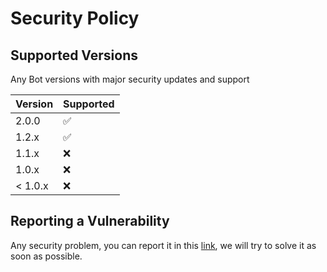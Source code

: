 # Security Policy

## Supported Versions

Any Bot versions with major security updates and support

| Version | Supported          |
|---------| ------------------ |
| 2.0.0   | :white_check_mark: |
| 1.2.x   | :white_check_mark: |
| 1.1.x   | :x:                |
| 1.0.x   | :x: |
| < 1.0.x | :x:                |

## Reporting a Vulnerability

Any security problem, you can report it in this [link](https://github.com/MDCYT/Any-Bot/issues), we will try to solve it as soon as possible.

